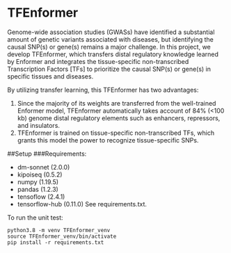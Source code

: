 # TFEnformer
Genome-wide association studies (GWASs) have identified a substantial amount of genetic variants associated with diseases, but identifying the causal SNP(s) or gene(s) remains a major challenge. In this project, we develop TFEnformer, which transfers distal regulatory knowledge learned by Enformer and integrates the tissue-specific non-transcribed Transcription Factors [TFs] to prioritize the causal SNP(s) or gene(s) in specific tissues and diseases. 

By utilizing transfer learning, this TFEnformer has two advantages:
1. Since the majority of its weights are transferred from the well-trained Enformer model, TFEnformer automatically takes account of 84% (<100 kb) genome distal regulatory elements such as enhancers, repressors, and insulators. 
2. TFEnformer is trained on tissue-specific non-transcribed TFs, which grants this model the power to recognize tissue-specific SNPs. 

##Setup
###Requirements:
- dm-sonnet (2.0.0)
- kipoiseq (0.5.2)
- numpy (1.19.5)
- pandas (1.2.3)
- tensoflow (2.4.1)
- tensorflow-hub (0.11.0)
See requirements.txt.

To run the unit test:

```
python3.8 -m venv TFEnformer_venv
source TFEnformer_venv/bin/activate
pip install -r requirements.txt
```

